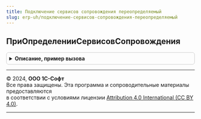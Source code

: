 ```yaml
---
title: Подключение сервисов сопровождения переопределяемый
slug: erp-uh/подключение-сервисов-сопровождения-переопределяемый
---
```



## ПриОпределенииСервисовСопровождения
<details style="margin: 1em 0; padding: 0.5em; border: 1px solid #ccc; border-radius: 6px;">

<summary style="font-weight: bold; cursor: pointer;">Описание, пример вызова</summary>

```bsl

// Определяет список модулей библиотек и конфигурации, которые предоставляют
// основные сведения о сервисах: идентификатор, наименование, описание и картинка.
// Модуль должен обязательно содержать процедуру ПриДобавленииОписанийСервисовСопровождения.
// Пример см. СПАРКРиски.ПриДобавленииОписанийСервисовСопровождения.
//
// Параметры:
//  МодулиСервисов - Массив из Строка - имена серверных общих модулей библиотек и конфигурации.
//
// Пример:
//  МодулиСервисов.Добавить("СПАРКРиски");
//  МодулиСервисов.Добавить("РаботаСКонтрагентами");
//
//@skip-warning
Процедура ПриОпределенииСервисовСопровождения(МодулиСервисов) Экспорт
```

Пример вызова
```bsl
ПодключениеСервисовСопровожденияПереопределяемый.ПриОпределенииСервисовСопровождения(МодулиСервисов) 
```
</details>

---

© 2024, **ООО 1С-Софт**  
Все права защищены. Эта программа и сопроводительные материалы предоставляются  
в соответствии с условиями лицензии [Attribution 4.0 International (CC BY 4.0)](https://creativecommons.org/licenses/by/4.0/legalcode).

---
